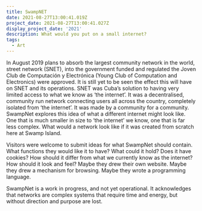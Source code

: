 ```yaml
---
title: SwampNET
date: 2021-08-27T13:00:41.019Z
project_date: 2021-08-27T13:00:41.027Z
display_project_date: '2021'
description: What would you put on a small internet?
tags:
  - Art
---
```

In August 2019 plans to absorb the largest community network in the world, street network (SNET), into the government funded and regulated the Joven Club de Computación y Electrónica (Young Club of Computation and Electronics) were approved. It is still yet to be seen the effect this will have on SNET and its operations. SNET was Cuba’s solution to having very limited access to what we know as ‘the internet’. It was a decentralised, community run network connecting users all across the country, completely isolated from ‘the internet’. It was made by a community for a community. SwampNet explores this idea of what a different internet might look like. One that is much smaller in size to ‘the internet’ we know, one that is far less complex. What would a network look like if it was created from scratch here at Swamp Island.

Visitors were welcome to submit ideas for what SwampNet should contain. What functions they would like it to have? What could it hold? Does it have cookies? How should it differ from what we currently know as the internet? How should it look and feel? Maybe they drew their own website. Maybe they drew a mechanism for browsing. Maybe they wrote a programming language.

SwampNet is a work in progress, and not yet operational. It acknowledges that networks are complex systems that require time and energy, but without direction and purpose are lost.